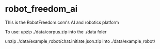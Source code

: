# robot_freedom_ai
This is the RobotFreedom.com's AI and robotics platform

To use:
upzip ./data/corpus.zip  into the ./data foler

unzip ./data/example_robot/chat.initiate.json.zip into ./data/example_robot/
 
